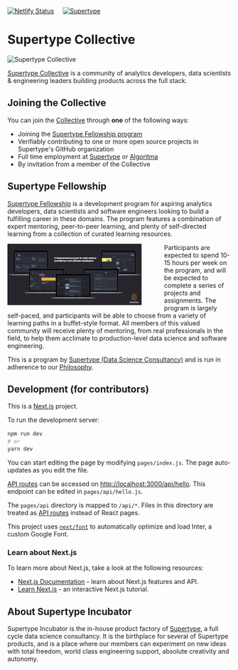 [![Netlify Status](https://api.netlify.com/api/v1/badges/23b8f4ad-c3b9-4fe5-9412-f1679f68b6b2/deploy-status)](https://app.netlify.com/sites/thecollective/deploys) &nbsp; &nbsp; [![Supertype](https://img.shields.io/badge/supertype.ai-incubate-b1976b)](https://supertype.ai/incubate)

# Supertype Collective 
![Supertype Collective](./assets/header.png)

[Supertype Collective](https://collective.supertype.ai) is a community of analytics developers, data scientists & engineering leaders building products across the full stack.

## Joining the Collective
You can join the [Collective](https://collective.supertype.ai) through **one** of the following ways:
- Joining the [Supertype Fellowship program](https://fellowship.supertype.ai)
- Verifiably contributing to one or more open source projects in Supertype's GitHub organization
- Full time employment at [Supertype](https://supertype.ai) or [Algoritma](https://algorit.ma)
- By invitation from a member of the Collective

## Supertype Fellowship
[Supertype Fellowship](https://fellowship.supertype.ai) is a development program for aspiring analytics developers, data scientists and software engineers looking to build a fulfilling career in these domains. The program features a combination of expert mentoring, peer-to-peer learning, and plenty of self-directed learning from a collection of curated learning resources.

<img src="https://github.com/onlyphantom/generations-frontend/raw/main/assets/supertype_fellowship_process.png" width="60%" align="left" style="margin-right:10%" />

Participants are expected to spend 10-15 hours per week on the program, and will be expected to complete a series of projects and assignments. The program is largely self-paced, and participants will be able to choose from a variety of learning paths in a buffet-style format. All members of this valued community will receive plenty of mentoring, from real professionals in the field, to help them acclimate to production-level data science and software engineering.

This is a program by [Supertype (Data Science Consultancy)](https://supertype.ai) and is run in adherence to our [Philosophy](https://supertype.ai/about-us/).


## Development (for contributors)
This is a [Next.js](https://nextjs.org/) project.

To run the development server:

```bash
npm run dev
# or
yarn dev
```

You can start editing the page by modifying `pages/index.js`. The page auto-updates as you edit the file.

[API routes](https://nextjs.org/docs/api-routes/introduction) can be accessed on [http://localhost:3000/api/hello](http://localhost:3000/api/hello). This endpoint can be edited in `pages/api/hello.js`.

The `pages/api` directory is mapped to `/api/*`. Files in this directory are treated as [API routes](https://nextjs.org/docs/api-routes/introduction) instead of React pages.

This project uses [`next/font`](https://nextjs.org/docs/basic-features/font-optimization) to automatically optimize and load Inter, a custom Google Font.

### Learn about Next.js

To learn more about Next.js, take a look at the following resources:

- [Next.js Documentation](https://nextjs.org/docs) - learn about Next.js features and API.
- [Learn Next.js](https://nextjs.org/learn) - an interactive Next.js tutorial.

## About Supertype Incubator
Supertype Incubator is the in-house product factory of [Supertype](https://supertype.ai/incubate), a full cycle data science consultancy. It is the birthplace for several of Supertype products, and is a place where our members can experiment on new ideas with total freedom, world class engineering support, absolute creativity and autonomy.